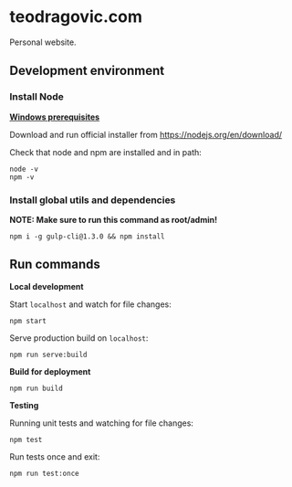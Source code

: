 
# teodragovic.com

Personal website.

## Development environment

### Install Node

[**Windows prerequisites**](https://github.com/Microsoft/nodejs-guidelines/blob/master/windows-environment.md#prerequisites)

Download and run official installer from <https://nodejs.org/en/download/>  

Check that node and npm are installed and in path:

    node -v
    npm -v

### Install global utils and dependencies

**NOTE: Make sure to run this command as root/admin!**

    npm i -g gulp-cli@1.3.0 && npm install

## Run commands

**Local development**

Start `localhost` and watch for file changes:

    npm start

Serve production build on `localhost`:

    npm run serve:build

**Build for deployment**

    npm run build

**Testing**

Running unit tests and watching for file changes:

    npm test    

Run tests once and exit:

    npm run test:once
